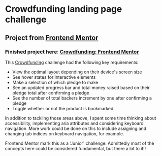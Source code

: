# Crowdfunding landing page challenge

## Project from [Frontend Mentor](https://www.frontendmentor.io/)

### Finished project here: [Crowdfunding: Frontend Mentor](https://crowdfunding-frontend-mentor-2cs8g328q-richyarwood.vercel.app/)

This [Crowdfunding](https://www.frontendmentor.io/challenges/crowdfunding-product-page-7uvcZe7ZR) challenge had the following key requirements:

- View the optimal layout depending on their device's screen size
- See hover states for interactive elements
- Make a selection of which pledge to make
- See an updated progress bar and total money raised based on their pledge total after confirming a pledge
- See the number of total backers increment by one after confirming a pledge
- Toggle whether or not the product is bookmarked

In addition to tackling those areas above, I spent some time thinking about accessibility, implementing aria attributes and considering keyboard navigation. More work could be done on this to include assigning and changing tab indices on keyboard navigation, for example.

Frontend Mentor mark this as a 'Junior' challenge. Admittedly most of the concepts here could be considered fundamental, but there a lot to it!!

